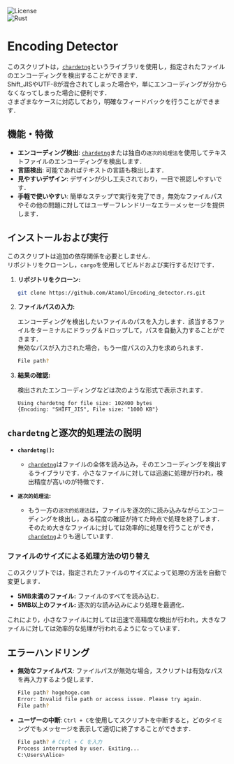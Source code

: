 ![License](https://img.shields.io/badge/license-MIT-green)<br>
![Rust](https://img.shields.io/badge/Rust-1.80.1-orange?style=flat-square&logo=rust)

# Encoding Detector

このスクリプトは，[`chardetng`](https://docs.rs/chardetng/latest/chardetng/)というライブラリを使用し，指定されたファイルのエンコーディングを検出することができます．<br>
Shift_JISやUTF-8が混合されてしまった場合や，単にエンコーディングが分からなくなってしまった場合に便利です．<br>
さまざまなケースに対応しており，明確なフィードバックを行うことができます．

## 機能・特徴

- **エンコーディング検出**: [`chardetng`](https://docs.rs/chardetng/latest/chardetng/)または独自の`逐次的処理法`を使用してテキストファイルのエンコーディングを検出します．
- **言語検出**: 可能であればテキストの言語も検出します．
- **見やすいデザイン**: デザインが少し工夫されており，一目で視認しやすいです．
- **手軽で使いやすい**: 簡単なステップで実行を完了でき，無効なファイルパスやその他の問題に対してはユーザーフレンドリーなエラーメッセージを提供します．

## インストールおよび実行

   このスクリプトは追加の依存関係を必要としません．<br>
   リポジトリをクローンし，`cargo`を使用してビルドおよび実行するだけです．

1. **リポジトリをクローン:**

   ```bash
   git clone https://github.com/Atamol/Encoding_detector.rs.git
   ```

2. **ファイルパスの入力:**

   エンコーディングを検出したいファイルのパスを入力します．該当するファイルをターミナルにドラッグ＆ドロップして，パスを自動入力することができます．<br>
   無効なパスが入力された場合，もう一度パスの入力を求められます．

   ```bash
   File path?
   ```

3. **結果の確認:**

    検出されたエンコーディングなどは次のような形式で表示されます．

    ```text
    Using chardetng for file size: 102400 bytes
    {Encoding: "SHIFT_JIS", File size: "1000 KB"}
    ```

## `chardetng`と逐次的処理法の説明

- **`chardetng()`:**
  - [`chardetng`](https://docs.rs/chardetng/latest/chardetng/)はファイルの全体を読み込み，そのエンコーディングを検出するライブラリです．小さなファイルに対しては迅速に処理が行われ，検出精度が高いのが特徴です．
  
- **`逐次的処理法`:**
  - もう一方の`逐次的処理法`は，ファイルを逐次的に読み込みながらエンコーディングを検出し，ある程度の確証が持てた時点で処理を終了します．そのため大きなファイルに対しては効率的に処理を行うことができ，[`chardetng`](https://docs.rs/chardetng/latest/chardetng/)よりも適しています．

### ファイルのサイズによる処理方法の切り替え

このスクリプトでは，指定されたファイルのサイズによって処理の方法を自動で変更します．

  - **5MB未満のファイル:** ファイルのすべてを読み込む． 
  - **5MB以上のファイル:** 逐次的な読み込みにより処理を最適化．

これにより，小さなファイルに対しては迅速で高精度な検出が行われ，大きなファイルに対しては効率的な処理が行われるようになっています．

## エラーハンドリング

- **無効なファイルパス**: ファイルパスが無効な場合，スクリプトは有効なパスを再入力するよう促します．

  ```bash
  File path? hogehoge.com
  Error: Invalid file path or access issue. Please try again.
  File path?
  ```

- **ユーザーの中断**: `Ctrl + C`を使用してスクリプトを中断すると，どのタイミングでもメッセージを表示して適切に終了することができます．
  
  ```bash
  File path? # Ctrl + C を入力
  Process interrupted by user. Exiting...
  C:\Users\Alice>
  ```

